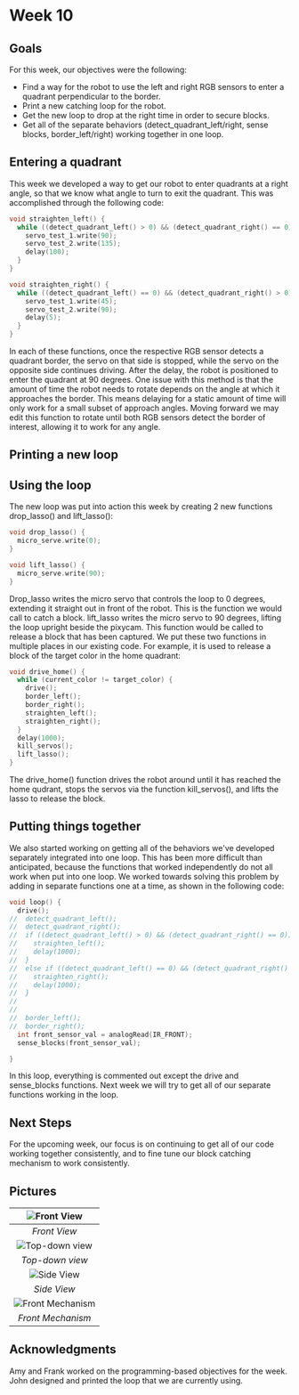 # Week 10
## Goals
For this week, our objectives were the following:
* Find a way for the robot to use the left and right RGB sensors to enter a quadrant perpendicular to the border.
* Print a new catching loop for the robot.
* Get the new loop to drop at the right time in order to secure blocks.
* Get all of the separate behaviors (detect_quadrant_left/right, sense blocks, border_left/right) working together in one loop.

## Entering a quadrant
This week we developed a way to get our robot to enter quadrants at a right angle, so that we know what angle to turn to exit the quadrant. This was accomplished through the following code:

```c++
void straighten_left() {
  while ((detect_quadrant_left() > 0) && (detect_quadrant_right() == 0)) {
    servo_test_1.write(90);
    servo_test_2.write(135);
    delay(100);
  }
}

void straighten_right() {
  while ((detect_quadrant_left() == 0) && (detect_quadrant_right() > 0)) {
    servo_test_1.write(45);
    servo_test_2.write(90);
    delay(5);
  }
}
```
In each of these functions, once the respective RGB sensor detects a quadrant border, the servo on that side is stopped, while the servo on the opposite side continues driving. After the delay, the robot is positioned to enter the quadrant at 90 degrees. One issue with this method is that the amount of time the robot needs to rotate depends on the angle at which it approaches the border. This means delaying for a static amount of time will only work for a small subset of approach angles. Moving forward we may edit this function to rotate until both RGB sensors detect the border of interest, allowing it to work for any angle. 

## Printing a new loop

## Using the loop
The new loop was put into action this week by creating 2 new functions drop_lasso() and lift_lasso():

```c++
void drop_lasso() {
  micro_serve.write(0);
}

void lift_lasso() {
  micro_serve.write(90);
}
```
Drop_lasso writes the micro servo that controls the loop to 0 degrees, extending it straight out in front of the robot. This is the function we would call to catch a block.
lift_lasso writes the micro servo to 90 degrees, lifting the loop upright beside the pixycam. This function would be called to release a block that has been captured. We put these two functions in multiple places in our existing code. For example, it is used to release a block of the target color in the home quadrant:

```c++
void drive_home() {
  while (current_color != target_color) {
    drive();
    border_left();
    border_right();
    straighten_left();
    straighten_right();
  }
  delay(1000);
  kill_servos();
  lift_lasso();
}
```
The drive_home() function drives the robot around until it has reached the home qudrant, stops the servos via the function kill_servos(), and lifts the lasso to release the block.

## Putting things together
We also started working on getting all of the behaviors we've developed separately integrated into one loop. This has been more difficult than anticipated, because the functions that worked independently do not all work when put into one loop. We worked towards solving this problem by adding in separate functions one at a time, as shown in the following code:

```c++
void loop() {
  drive();
//  detect_quadrant_left();
//  detect_quadrant_right();
//  if ((detect_quadrant_left() > 0) && (detect_quadrant_right() == 0)) {
//    straighten_left();
//    delay(1000);
//  }
//  else if ((detect_quadrant_left() == 0) && (detect_quadrant_right() > 0)) {
//    straighten_right();
//    delay(1000);
//  }
//
//
//  border_left();
//  border_right();
  int front_sensor_val = analogRead(IR_FRONT);
  sense_blocks(front_sensor_val);

}
```
In this loop, everything is commented out except the drive and sense_blocks functions. Next week we will try to get all of our separate functions working in the loop.


## Next Steps
For the upcoming week, our focus is on continuing to get all of our code working together consistently, and to fine tune our block catching mechanism to work consistently. 

## Pictures
|![Front View](images/week10/Front_View.JPG "Front View")
|:--:|
| *Front View* |
|![Top-down view](images/week10/Top_View.JPG "Top-down view")
| *Top-down view* |
|![Side View](images/week10/Side_View.JPG "Side View")
| *Side View* |
|![Front Mechanism](images/week10/Front_Mechanism.JPG "Front_Mechanism")
| *Front Mechanism* |

## Acknowledgments
Amy and Frank worked on the programming-based objectives for the week. John designed and printed the loop that we are currently using.
